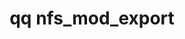 ---
category: nfs
command: nfs_mod_export
keywords: qq, qq_cli, nfs_mod_export
optional_options:
- alternate: []
  help: ID of export to modify
  name: --export-id
  required: false
- alternate: []
  help: Path of export to modify
  name: --export-path
  required: false
- alternate: []
  help: ID of the tenant the export is in. Only used if using the --export-path argument.
  name: --tenant-id
  required: false
- alternate: []
  help: Change NFS export path
  name: --new-export-path
  required: false
- alternate: []
  help: Change tenant that export is in
  name: --new-tenant-id
  required: false
- alternate: []
  help: Change file system path
  name: --fs-path
  required: false
- alternate: []
  help: Description of this export
  name: --description
  required: false
- alternate: []
  help: Specify no restrictions for this export.
  name: --no-restrictions
  required: false
- alternate: []
  help: "\n    Path to local file containing the restrictions in JSON format.\n  \
    \  host_restrictions is a comma separated list of IPs/ IP ranges/ hostnames/ wildcarded\
    \ hostnames/\n    and the strings KRB5@, KRB5I@, and KRB5P@ for the 3 kerberos\
    \ security flavors: basic auth,\n    Integrity, and Privacy.\n    user_mapping\
    \ can be \"none\"|\"root\"|\"all\".  map_to_user may be \"{ \"id_type\": \"LOCAL_USER\"\
    ,\n    \"id_value\": \"<integer_id>\" }\" or \"{ \"id_type\": \"NFS_UID\", \"\
    id_value\": \"<integer_id>\" }\".\n    map_to_group may be \"{ \"id_type\": \"\
    NFS_GID\", \"id_value\": \"<integer_id>\".  If user_mapping is not\n    \"none\"\
    , then either specify map_to_user as a local user or specify both map_to_user\
    \ and\n    map_to_group as NFS user/group.\n\n    ==Example JSON==:\n    { \"\
    restrictions\" : [\n        {\n            \"read_only\" : true,\n           \
    \ \"host_restrictions\" : [ \"1.2.3.1\", \"1.100.0.0/24\" ],\n            \"user_mapping\"\
    \ : \"root\",\n            \"map_to_user\": {\n                \"id_type\" : \"\
    LOCAL_USER\",\n                \"id_value\" : \"500\"\n            }\n       \
    \ },\n        {\n            \"read_only\" : false,\n            \"host_restrictions\"\
    \ : [ \"KRB5@\" ],\n            \"user_mapping\" : \"none\"\n        },\n    \
    \    {\n            \"read_only\" : true,\n            \"host_restrictions\" :\
    \ [],\n            \"user_mapping\" : \"all\",\n            \"map_to_user\" :{\n\
    \                \"id_type\" : \"NFS_UID\",\n                \"id_value\" : \"\
    500\"\n            },\n            \"map_to_group\": {\n                \"id_type\"\
    \ : \"NFS_GID\",\n                \"id_value\" : \"501\"\n            }\n    \
    \    } ]\n    } "
  name: --restrictions
  required: false
- alternate: []
  help: Creates the specified file system path if it does not exist
  name: --create-fs-path
  required: false
- alternate: []
  help: Fields that should be forced to fit in 32 bits for this export, to support
    legacy clients and applications. FILE_IDS will hash file IDs (inode numbers),
    which can be observed by "stat", and is also necessary for some deprecated linux
    system calls (e.g. to list a directory) to work. FS_SIZE saturates the available,
    used, and total capacity reported to tools like "df" to 4GiB. FILE_SIZES saturates
    the reported size of individual files to 4GiB, and should be used with caution
    as it could cause application misbehavior in the handling of larger files.  NONE
    explicitly specifies no 32 bit mapping.
  name: --fields-to-present-as-32-bit
  required: false
permalink: /qq-cli-command-guide/nfs/nfs_mod_export.html
positional_options: []
sidebar: qq_cli_command_reference_sidebar
summary: This section explains how to use the <code>qq nfs_mod_export</code> command.
synopsis: Modify an export
title: qq nfs_mod_export
usage: "qq nfs_mod_export [-h] (--export-id EXPORT_ID | --export-path EXPORT_PATH)\
  \ [--tenant-id TENANT_ID] [--new-export-path NEW_EXPORT_PATH]\n    [--new-tenant-id\
  \ NEW_TENANT_ID] [--fs-path FS_PATH] [--description DESCRIPTION]\n    [--no-restrictions\
  \ | --restrictions JSON_FILE_PATH] [--create-fs-path] [--fields-to-present-as-32-bit\
  \ FIELD [FIELD ...]]"
zendesk_source: qq CLI Command Guide

---